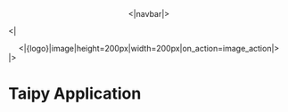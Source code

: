 <center>
<|navbar|>
</center>

<|
<center>
    <|{logo}|image|height=200px|width=200px|on_action=image_action|>
</center>
|>

# Taipy Application
